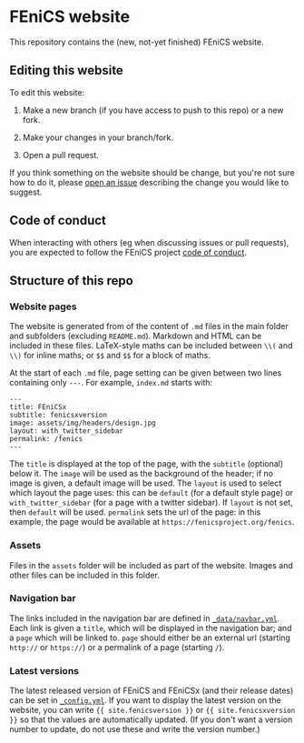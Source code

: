 # FEniCS website
This repository contains the (new, not-yet finished) FEniCS website.

## Editing this website
To edit this website:

1) Make a new branch (if you have access to push to this repo) or a new fork.

2) Make your changes in your branch/fork.

3) Open a pull request.

If you think something on the website should be change, but you're not sure how to do it,
please [open an issue](https://github.com/FEniCS/web/issues) describing the change you
would like to suggest.

## Code of conduct

When interacting with others (eg when discussing issues or pull requests), you
are expected to follow the FEniCS project [code of conduct](https://fenicsproject.org/code-of-conduct/).

## Structure of this repo

### Website pages
The website is generated from of the content of `.md` files in the main folder and
subfolders (excluding `README.md`). Markdown and HTML can be included in these files.
LaTeX-style maths can be included between `\\(` and `\\)` for inline maths; or `$$` and `$$`
for a block of maths.

At the start of each `.md` file, page setting can be given between two lines containing only `---`.
For example, `index.md` starts with:

```
---
title: FEniCSx
subtitle: fenicsxversion
image: assets/img/headers/design.jpg
layout: with_twitter_sidebar
permalink: /fenics
---
```

The `title` is displayed at the top of the page, with the `subtitle` (optional) below it. The
`image` will be used as the background of the header; if no image is given, a default image will
be used. The `layout` is used to select which layout the page uses: this can be `default` (for a
default style page) or `with_twitter_sidebar` (for a page with a twitter sidebar). If `layout`
is not set, then `default` will be used. `permalink` sets the url of the page: in this example,
the page would be available at `https://fenicsproject.org/fenics`.

### Assets
Files in the `assets` folder will be included as part of the website. Images and other files can
be included in this folder.

### Navigation bar
The links included in the navigation bar are defined in [`_data/navbar.yml`](https://github.com/FEniCS/web/blob/main/_data/navbar.yml).
Each link is given a `title`, which will be displayed in the navigation bar; and a `page` which will be linked to.
`page` should either be an external url (starting `http://` or `https://`) or a permalink of a page (starting `/`).

### Latest versions
The latest released version of FEniCS and FEniCSx (and their release dates) can be set in
[`_config.yml`](https://github.com/FEniCS/web/blob/main/_config.yml).
If you want to display the latest version on the website, you can write `{{ site.fenicsversion }}`
or `{{ site.fenicsxversion }}` so that the values are automatically updated. (If you don't want a
version number to update, do not use these and write the version number.)
